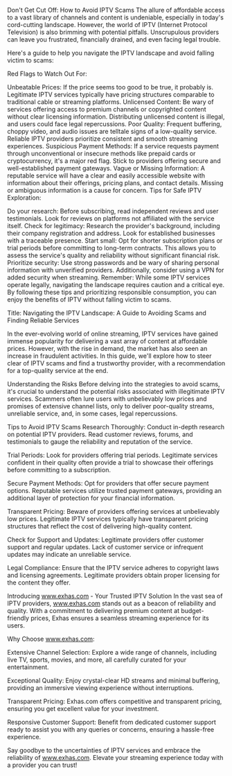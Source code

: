 Don't Get Cut Off: How to Avoid IPTV Scams
The allure of affordable access to a vast library of channels and content is undeniable, especially in today's cord-cutting landscape. However, the world of IPTV (Internet Protocol Television) is also brimming with potential pitfalls. Unscrupulous providers can leave you frustrated, financially drained, and even facing legal trouble.

Here's a guide to help you navigate the IPTV landscape and avoid falling victim to scams:

Red Flags to Watch Out For:

Unbeatable Prices: If the price seems too good to be true, it probably is. Legitimate IPTV services typically have pricing structures comparable to traditional cable or streaming platforms.
Unlicensed Content: Be wary of services offering access to premium channels or copyrighted content without clear licensing information. Distributing unlicensed content is illegal, and users could face legal repercussions.
Poor Quality: Frequent buffering, choppy video, and audio issues are telltale signs of a low-quality service. Reliable IPTV providers prioritize consistent and smooth streaming experiences.
Suspicious Payment Methods: If a service requests payment through unconventional or insecure methods like prepaid cards or cryptocurrency, it's a major red flag. Stick to providers offering secure and well-established payment gateways.
Vague or Missing Information: A reputable service will have a clear and easily accessible website with information about their offerings, pricing plans, and contact details. Missing or ambiguous information is a cause for concern.
Tips for Safe IPTV Exploration:

Do your research: Before subscribing, read independent reviews and user testimonials. Look for reviews on platforms not affiliated with the service itself.
Check for legitimacy: Research the provider's background, including their company registration and address. Look for established businesses with a traceable presence.
Start small: Opt for shorter subscription plans or trial periods before committing to long-term contracts. This allows you to assess the service's quality and reliability without significant financial risk.
Prioritize security: Use strong passwords and be wary of sharing personal information with unverified providers. Additionally, consider using a VPN for added security when streaming.
Remember: While some IPTV services operate legally, navigating the landscape requires caution and a critical eye. By following these tips and prioritizing responsible consumption, you can enjoy the benefits of IPTV without falling victim to scams.


Title: Navigating the IPTV Landscape: A Guide to Avoiding Scams and Finding Reliable Services

In the ever-evolving world of online streaming, IPTV services have gained immense popularity for delivering a vast array of content at affordable prices. However, with the rise in demand, the market has also seen an increase in fraudulent activities. In this guide, we'll explore how to steer clear of IPTV scams and find a trustworthy provider, with a recommendation for a top-quality service at the end.

Understanding the Risks
Before delving into the strategies to avoid scams, it's crucial to understand the potential risks associated with illegitimate IPTV services. Scammers often lure users with unbelievably low prices and promises of extensive channel lists, only to deliver poor-quality streams, unreliable service, and, in some cases, legal repercussions.

Tips to Avoid IPTV Scams
Research Thoroughly:
Conduct in-depth research on potential IPTV providers. Read customer reviews, forums, and testimonials to gauge the reliability and reputation of the service.

Trial Periods:
Look for providers offering trial periods. Legitimate services confident in their quality often provide a trial to showcase their offerings before committing to a subscription.

Secure Payment Methods:
Opt for providers that offer secure payment options. Reputable services utilize trusted payment gateways, providing an additional layer of protection for your financial information.

Transparent Pricing:
Beware of providers offering services at unbelievably low prices. Legitimate IPTV services typically have transparent pricing structures that reflect the cost of delivering high-quality content.

Check for Support and Updates:
Legitimate providers offer customer support and regular updates. Lack of customer service or infrequent updates may indicate an unreliable service.

Legal Compliance:
Ensure that the IPTV service adheres to copyright laws and licensing agreements. Legitimate providers obtain proper licensing for the content they offer.

Introducing www.exhas.com - Your Trusted IPTV Solution
In the vast sea of IPTV providers, www.exhas.com stands out as a beacon of reliability and quality. With a commitment to delivering premium content at budget-friendly prices, Exhas ensures a seamless streaming experience for its users.

Why Choose www.exhas.com:

Extensive Channel Selection:
Explore a wide range of channels, including live TV, sports, movies, and more, all carefully curated for your entertainment.

Exceptional Quality:
Enjoy crystal-clear HD streams and minimal buffering, providing an immersive viewing experience without interruptions.

Transparent Pricing:
Exhas.com offers competitive and transparent pricing, ensuring you get excellent value for your investment.

Responsive Customer Support:
Benefit from dedicated customer support ready to assist you with any queries or concerns, ensuring a hassle-free experience.

Say goodbye to the uncertainties of IPTV services and embrace the reliability of www.exhas.com. Elevate your streaming experience today with a provider you can trust!
